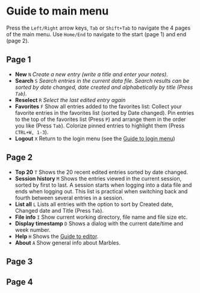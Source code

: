 # Guide to main menu
Press the ```Left/Right``` arrow keys, ```Tab``` or ```Shift+Tab``` to navigate the 4 pages of the main menu. Use ```Home/End``` to navigate to the start (page 1) and end (page 2).

## Page 1

- **New** ```N``` _Create a new entry (write a title and enter your notes)._
- **Search** ```S``` _Search entries in the current data file. Search results can be sorted by date changed, date created and alphabetically by title (Press ```Tab```)._
- **Reselect** ```R``` _Select the last edited entry again_
- **Favorites** ```F``` Show all entries added to the favorites list: Collect your favorite entries in the favorites list (sorted by Date changed). Pin entries to the top of the favorites list (Press ```P```) and arrange them in the order you like (Press ```Tab```). Colorize pinned entries to highlight them (Press ```CTRL+W, 1-3```).
- **Logout** ```X``` Return to the login menu (see the [Guide to login menu](Guide-to-login-menu.md))

## Page 2
- **Top 20** ```T``` Shows the 20 recent edited entries sorted by date changed.
- **Session history** ```M``` Shows the entries viewed in the current session, sorted by first to last. A session starts when logging into a data file and ends when logging out. This list is practical when switching back and fourth between several entries in a session.
- **List all** ```L``` Lists all entries with the option to sort by Created date, Changed date and Title (Press ```Tab```).
- **File info** ```I``` Show current working directory, file name and file size etc.
- **Display timestamp** ```D``` Shows a dialog with the current date/time and week number.
- **Help** ```H``` Shows the [Guide to editor](Guide-to-editor.md).
- **About** ```A``` Show general info about Marbles.


## Page 3


## Page 4

